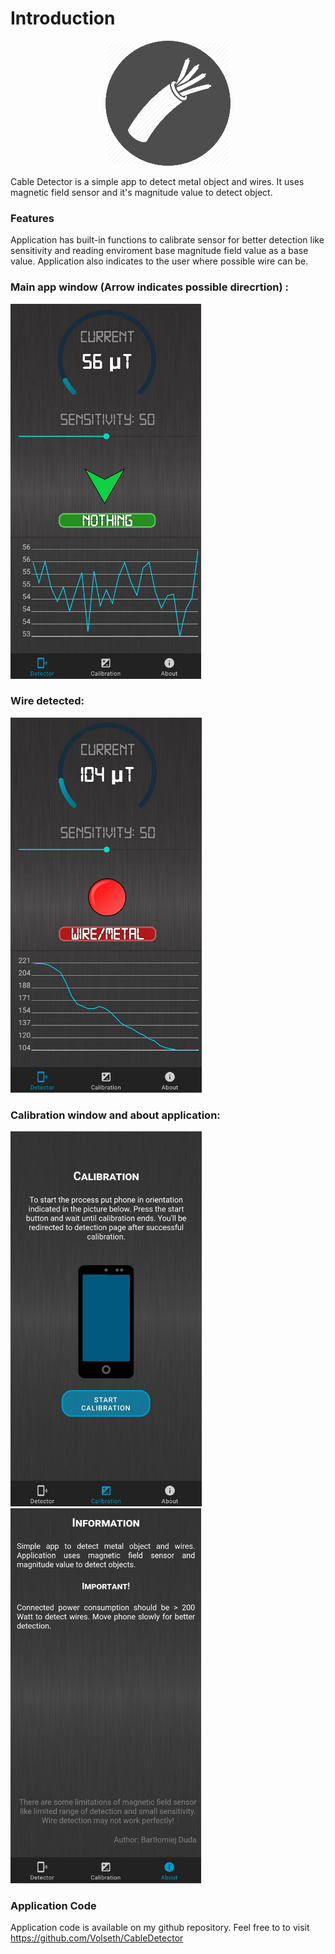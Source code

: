 # Introduction

<p align="center">
  <img src="icon.png" />
</p>

Cable Detector is a simple app to detect metal object and wires. It uses magnetic field sensor and it's magnitude value to detect object.

### Features

Application has built-in functions to calibrate sensor for better detection like sensitivity and reading enviroment base magnitude field value as a base value. 
Application also indicates to the user where possible wire can be.

### Main app window (Arrow indicates possible direcrtion) :

<img height="600px" src="s1.jpg" />


### Wire detected:

<img height="600px" src="s4.jpg" />

### Calibration window and about application:
<p>
<img height="600px" src="s2.jpg" />
<img height="600px" src="s3.jpg" />
</p>

### Application Code

Application code is available on my github repository. Feel free to to visit https://github.com/Volseth/CableDetector

